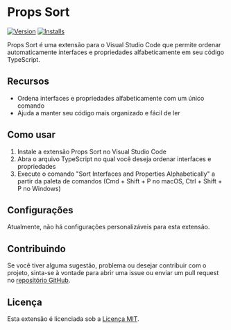 # Props Sort

[![Version](https://vsmarketplacebadge.apphb.com/version/your-publisher-name.props-sort.svg)](https://marketplace.visualstudio.com/items?itemName=your-publisher-name.props-sort)
[![Installs](https://vsmarketplacebadge.apphb.com/installs/your-publisher-name.props-sort.svg)](https://marketplace.visualstudio.com/items?itemName=your-publisher-name.props-sort)

Props Sort é uma extensão para o Visual Studio Code que permite ordenar automaticamente interfaces e propriedades alfabeticamente em seu código TypeScript.

## Recursos

- Ordena interfaces e propriedades alfabeticamente com um único comando
- Ajuda a manter seu código mais organizado e fácil de ler

## Como usar

1. Instale a extensão Props Sort no Visual Studio Code
2. Abra o arquivo TypeScript no qual você deseja ordenar interfaces e propriedades
3. Execute o comando "Sort Interfaces and Properties Alphabetically" a partir da paleta de comandos (Cmd + Shift + P no macOS, Ctrl + Shift + P no Windows)

## Configurações

Atualmente, não há configurações personalizáveis para esta extensão.

## Contribuindo

Se você tiver alguma sugestão, problema ou desejar contribuir com o projeto, sinta-se à vontade para abrir uma issue ou enviar um pull request no [repositório GitHub](hhttps://github.com/mateusPPinh/sort-properties).

## Licença

Esta extensão é licenciada sob a [Licença MIT](LICENSE).
